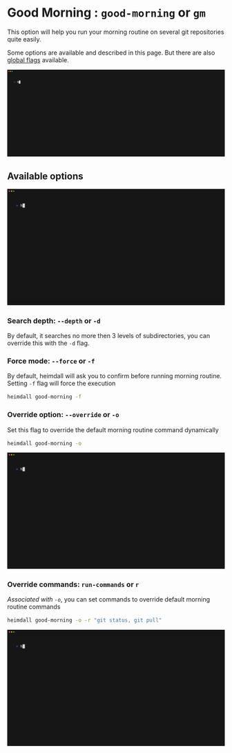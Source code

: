 # Good Morning : `good-morning` or `gm`

This option will help you run your morning routine on several git repositories quite easily.

Some options are available and described in this page. But there are also [global flags](flags.md) available.

![Simple demo](./assets/heimdall-good-morning-demo.gif)

## Available options

![Options](./assets/heimdall-good-morning-help.gif)

### Search depth: `--depth` or `-d`

By default, it searches no more then 3 levels of subdirectories, you can override this with the `-d` flag.

### Force mode: `--force` or `-f`

By default, heimdall will ask you to confirm before running morning routine.
Setting `-f` flag will force the execution

```bash
heimdall good-morning -f
```

### Override option: `--override` or `-o`

Set this flag to override the default morning routine command dynamically

```bash
heimdall good-morning -o
```

![Demo -o](./assets/heimdall-good-morning-override.gif)

### Override commands: `run-commands` or `r`

*Associated with `-o`*, you can set commands to override default morning routine commands

```bash
heimdall good-morning -o -r "git status, git pull"
```

![Demo -o -r](./assets/heimdall-good-morning-override-cmds.gif)
